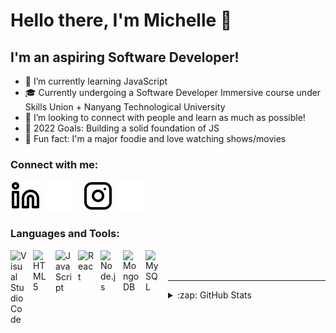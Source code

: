 # Hello there, I'm Michelle 👋 

## I'm an aspiring Software Developer!

- 🌱 I’m currently learning JavaScript
- 🎓 Currently undergoing a Software Developer Immersive course under Skills Union + Nanyang Technological University
- 👯 I’m looking to connect with people and learn as much as possible!
- 🥅 2022 Goals: Building a solid foundation of JS
- 🍲 Fun fact: I'm a major foodie and love watching shows/movies

### Connect with me:

[![website](./img/linkedin-light.svg)](https://www.linkedin.com/in/michelle-tayll/#gh-light-mode-only)
[![website](./img/linkedin-dark.svg)](https://www.linkedin.com/in/michelle-tayll/#gh-dark-mode-only)
&nbsp;&nbsp;
[![website](./img/instagram-light.svg)](https://www.instagram.com/michieet/#gh-light-mode-only)
[![website](./img/instagram-dark.svg)](https://www.instagram.com/michieet/#gh-dark-mode-only)

### Languages and Tools:

[<img align="left" alt="Visual Studio Code" width="26px" src="https://cdn.jsdelivr.net/gh/devicons/devicon/icons/vscode/vscode-original.svg" style="padding-right:10px;" />][webdevplaylist]
[<img align="left" alt="HTML5" width="26px" src="https://cdn.jsdelivr.net/gh/devicons/devicon/icons/html5/html5-original.svg" style="padding-right:10px;" />][webdevplaylist]
[<img align="left" alt="JavaScript" width="26px" src="https://cdn.jsdelivr.net/gh/devicons/devicon/icons/javascript/javascript-original.svg" style="padding-right:10px;" />][jsplaylist]
[<img align="left" alt="React" width="26px" src="https://cdn.jsdelivr.net/gh/devicons/devicon/icons/react/react-original.svg" style="padding-right:10px;" />][reactplaylist]
[<img align="left" alt="Node.js" width="26px" src="https://cdn.jsdelivr.net/gh/devicons/devicon/icons/nodejs/nodejs-original.svg" style="padding-right:10px;" />][webdevplaylist]
[<img align="left" alt="MongoDB" width="26px" src="https://cdn.jsdelivr.net/gh/devicons/devicon/icons/mongodb/mongodb-original.svg" style="padding-right:10px;" />][webdevplaylist]
[<img align="left" alt="MySQL" width="26px" src="https://cdn.jsdelivr.net/gh/devicons/devicon/icons/mysql/mysql-original.svg" style="padding-right:10px;" />][webdevplaylist]

<br />
<br />

---

<details>
  <summary>:zap: GitHub Stats</summary>

  <img align="left" alt="michieet's GitHub Stats" src="https://github-readme-stats.vercel.app/api?username=codeSTACKr&show_icons=true&hide_border=false&title_color=ff652f&icon_color=FFE400&bg_color=09131B&text_color=ffffff&border_color=0c1a25" />

</details>

[instagram]: https://instagram.com/michieet
[linkedin]: https://linkedin.com/in/michelle-tayll
[webdevplaylist]: https://www.youtube.com/playlist?list=PLkwxH9e_vrAJ0WbEsFA9W3I1W-g_BTsbt
[jsplaylist]: https://www.youtube.com/playlist?list=PLkwxH9e_vrALRJKu7wfXby3MKeflhTu6B
[cssplaylist]: https://www.youtube.com/playlist?list=PLkwxH9e_vrALSdvZuEh6gqQdmDoDIoqz4
[reactplaylist]: https://www.youtube.com/playlist?list=PLkwxH9e_vrAK4TdffpxKY3QGyHCpxFcQ0
